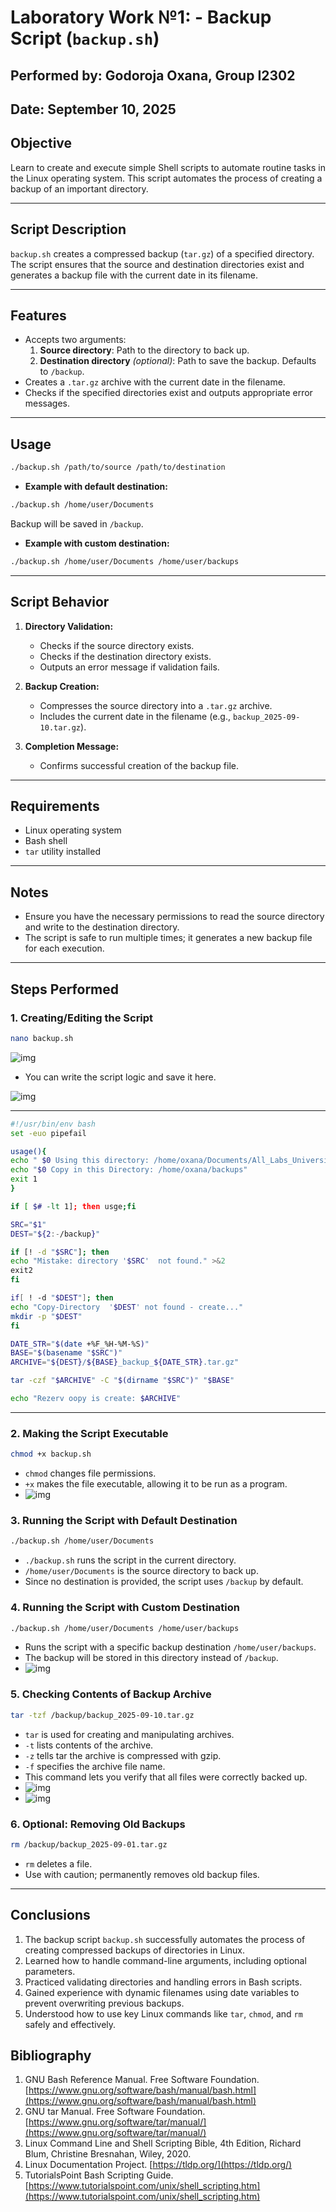 # Laboratory Work №1: - Backup Script (`backup.sh`)
## Performed by: Godoroja Oxana, Group I2302
## Date: September 10, 2025

## Objective
Learn to create and execute simple Shell scripts to automate routine tasks in the Linux operating system. This script automates the process of creating a backup of an important directory.

---

## Script Description
`backup.sh` creates a compressed backup (`tar.gz`) of a specified directory. The script ensures that the source and destination directories exist and generates a backup file with the current date in its filename.

---

## Features
- Accepts two arguments:
  1. **Source directory**: Path to the directory to back up.
  2. **Destination directory** *(optional)*: Path to save the backup. Defaults to `/backup`.
- Creates a `.tar.gz` archive with the current date in the filename.
- Checks if the specified directories exist and outputs appropriate error messages.

---

## Usage
```bash
./backup.sh /path/to/source /path/to/destination
```

- **Example with default destination:**
```bash
./backup.sh /home/user/Documents
```
Backup will be saved in `/backup`.

- **Example with custom destination:**
```bash
./backup.sh /home/user/Documents /home/user/backups
```

---

## Script Behavior
1. **Directory Validation:**  
   - Checks if the source directory exists.  
   - Checks if the destination directory exists.  
   - Outputs an error message if validation fails.

2. **Backup Creation:**  
   - Compresses the source directory into a `.tar.gz` archive.  
   - Includes the current date in the filename (e.g., `backup_2025-09-10.tar.gz`).

3. **Completion Message:**  
   - Confirms successful creation of the backup file.

---

## Requirements
- Linux operating system
- Bash shell
- `tar` utility installed

---

## Notes
- Ensure you have the necessary permissions to read the source directory and write to the destination directory.
- The script is safe to run multiple times; it generates a new backup file for each execution.

---

## Steps Performed

### 1. Creating/Editing the Script
```bash
nano backup.sh
```
![img](\images\1.png)
- You can write the script logic and save it here.
  
![img](\images\2.png)

---

```bash
#!/usr/bin/env bash 
set -euo pipefail

usage(){
echo " $0 Using this directory: /home/oxana/Documents/All_Labs_University"
echo "$0 Copy in this Directory: /home/oxana/backups"
exit 1
}

if [ $# -lt 1]; then usge;fi

SRC="$1"
DEST="${2:-/backup}"

if [! -d "$SRC"]; then 
echo "Mistake: directory '$SRC'  not found." >&2
exit2
fi

if[ ! -d "$DEST"]; then
echo "Copy-Directory  '$DEST' not found - create..."
mkdir -p "$DEST"
fi 

DATE_STR="$(date +%F_%H-%M-%S)"
BASE="$(basename "$SRC")"
ARCHIVE="${DEST}/${BASE}_backup_${DATE_STR}.tar.gz"

tar -czf "$ARCHIVE" -C "$(dirname "$SRC")" "$BASE"

echo "Rezerv oopy is create: $ARCHIVE"
```
---

### 2. Making the Script Executable
```bash
chmod +x backup.sh
```
- `chmod` changes file permissions.
- `+x` makes the file executable, allowing it to be run as a program.
- ![img](\images\3.png)

### 3. Running the Script with Default Destination
```bash
./backup.sh /home/user/Documents
```
- `./backup.sh` runs the script in the current directory.
- `/home/user/Documents` is the source directory to back up.
- Since no destination is provided, the script uses `/backup` by default.

### 4. Running the Script with Custom Destination
```bash
./backup.sh /home/user/Documents /home/user/backups
```
- Runs the script with a specific backup destination `/home/user/backups`.
- The backup will be stored in this directory instead of `/backup`.
- ![img](\images\4.png)

### 5. Checking Contents of Backup Archive
```bash
tar -tzf /backup/backup_2025-09-10.tar.gz
```
- `tar` is used for creating and manipulating archives.
- `-t` lists contents of the archive.
- `-z` tells tar the archive is compressed with gzip.
- `-f` specifies the archive file name.
- This command lets you verify that all files were correctly backed up.
- ![img](\images\5.png)
- ![img](\images\6.png)

### 6. Optional: Removing Old Backups
```bash
rm /backup/backup_2025-09-01.tar.gz
```
- `rm` deletes a file.
- Use with caution; permanently removes old backup files.

---
## Conclusions

1. The backup script `backup.sh` successfully automates the process of creating compressed backups of directories in Linux.
2. Learned how to handle command-line arguments, including optional parameters.
3. Practiced validating directories and handling errors in Bash scripts.
4. Gained experience with dynamic filenames using date variables to prevent overwriting previous backups.
5. Understood how to use key Linux commands like `tar`, `chmod`, and `rm` safely and effectively.

## Bibliography

1. GNU Bash Reference Manual. Free Software Foundation. [https://www.gnu.org/software/bash/manual/bash.html](https://www.gnu.org/software/bash/manual/bash.html)
2. GNU tar Manual. Free Software Foundation. [https://www.gnu.org/software/tar/manual/](https://www.gnu.org/software/tar/manual/)
3. Linux Command Line and Shell Scripting Bible, 4th Edition, Richard Blum, Christine Bresnahan, Wiley, 2020.
4. Linux Documentation Project. [https://tldp.org/](https://tldp.org/)
5. TutorialsPoint Bash Scripting Guide. [https://www.tutorialspoint.com/unix/shell_scripting.htm](https://www.tutorialspoint.com/unix/shell_scripting.htm)
